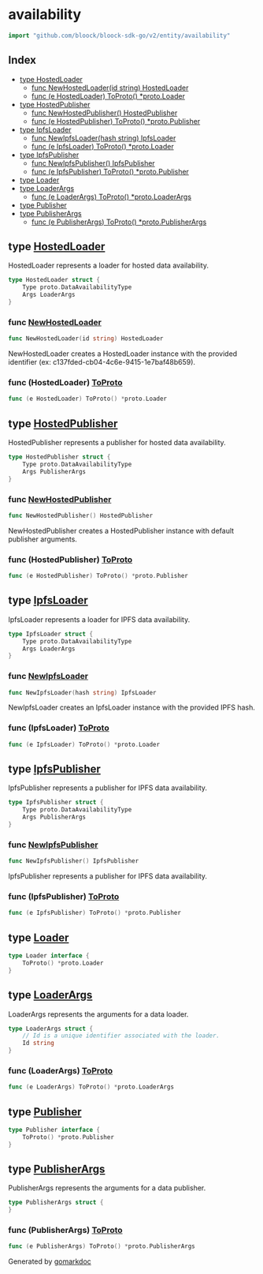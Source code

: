<!-- Code generated by gomarkdoc. DO NOT EDIT -->

# availability

```go
import "github.com/bloock/bloock-sdk-go/v2/entity/availability"
```

## Index

- [type HostedLoader](#HostedLoader)
  - [func NewHostedLoader\(id string\) HostedLoader](#NewHostedLoader)
  - [func \(e HostedLoader\) ToProto\(\) \*proto.Loader](#HostedLoader.ToProto)
- [type HostedPublisher](#HostedPublisher)
  - [func NewHostedPublisher\(\) HostedPublisher](#NewHostedPublisher)
  - [func \(e HostedPublisher\) ToProto\(\) \*proto.Publisher](#HostedPublisher.ToProto)
- [type IpfsLoader](#IpfsLoader)
  - [func NewIpfsLoader\(hash string\) IpfsLoader](#NewIpfsLoader)
  - [func \(e IpfsLoader\) ToProto\(\) \*proto.Loader](#IpfsLoader.ToProto)
- [type IpfsPublisher](#IpfsPublisher)
  - [func NewIpfsPublisher\(\) IpfsPublisher](#NewIpfsPublisher)
  - [func \(e IpfsPublisher\) ToProto\(\) \*proto.Publisher](#IpfsPublisher.ToProto)
- [type Loader](#Loader)
- [type LoaderArgs](#LoaderArgs)
  - [func \(e LoaderArgs\) ToProto\(\) \*proto.LoaderArgs](#LoaderArgs.ToProto)
- [type Publisher](#Publisher)
- [type PublisherArgs](#PublisherArgs)
  - [func \(e PublisherArgs\) ToProto\(\) \*proto.PublisherArgs](#PublisherArgs.ToProto)


<a name="HostedLoader"></a>
## type [HostedLoader](https://github.com/bloock/bloock-sdk/blob/master/languages/go/entity/availability/hosted_loader.go#L6-L9)

HostedLoader represents a loader for hosted data availability.

```go
type HostedLoader struct {
    Type proto.DataAvailabilityType
    Args LoaderArgs
}
```

<a name="NewHostedLoader"></a>
### func [NewHostedLoader](https://github.com/bloock/bloock-sdk/blob/master/languages/go/entity/availability/hosted_loader.go#L12)

```go
func NewHostedLoader(id string) HostedLoader
```

NewHostedLoader creates a HostedLoader instance with the provided identifier \(ex: c137fded\-cb04\-4c6e\-9415\-1e7baf48b659\).

<a name="HostedLoader.ToProto"></a>
### func \(HostedLoader\) [ToProto](https://github.com/bloock/bloock-sdk/blob/master/languages/go/entity/availability/hosted_loader.go#L21)

```go
func (e HostedLoader) ToProto() *proto.Loader
```



<a name="HostedPublisher"></a>
## type [HostedPublisher](https://github.com/bloock/bloock-sdk/blob/master/languages/go/entity/availability/hosted_publisher.go#L6-L9)

HostedPublisher represents a publisher for hosted data availability.

```go
type HostedPublisher struct {
    Type proto.DataAvailabilityType
    Args PublisherArgs
}
```

<a name="NewHostedPublisher"></a>
### func [NewHostedPublisher](https://github.com/bloock/bloock-sdk/blob/master/languages/go/entity/availability/hosted_publisher.go#L12)

```go
func NewHostedPublisher() HostedPublisher
```

NewHostedPublisher creates a HostedPublisher instance with default publisher arguments.

<a name="HostedPublisher.ToProto"></a>
### func \(HostedPublisher\) [ToProto](https://github.com/bloock/bloock-sdk/blob/master/languages/go/entity/availability/hosted_publisher.go#L19)

```go
func (e HostedPublisher) ToProto() *proto.Publisher
```



<a name="IpfsLoader"></a>
## type [IpfsLoader](https://github.com/bloock/bloock-sdk/blob/master/languages/go/entity/availability/ipfs_loader.go#L6-L9)

IpfsLoader represents a loader for IPFS data availability.

```go
type IpfsLoader struct {
    Type proto.DataAvailabilityType
    Args LoaderArgs
}
```

<a name="NewIpfsLoader"></a>
### func [NewIpfsLoader](https://github.com/bloock/bloock-sdk/blob/master/languages/go/entity/availability/ipfs_loader.go#L12)

```go
func NewIpfsLoader(hash string) IpfsLoader
```

NewIpfsLoader creates an IpfsLoader instance with the provided IPFS hash.

<a name="IpfsLoader.ToProto"></a>
### func \(IpfsLoader\) [ToProto](https://github.com/bloock/bloock-sdk/blob/master/languages/go/entity/availability/ipfs_loader.go#L21)

```go
func (e IpfsLoader) ToProto() *proto.Loader
```



<a name="IpfsPublisher"></a>
## type [IpfsPublisher](https://github.com/bloock/bloock-sdk/blob/master/languages/go/entity/availability/ipfs_publisher.go#L6-L9)

IpfsPublisher represents a publisher for IPFS data availability.

```go
type IpfsPublisher struct {
    Type proto.DataAvailabilityType
    Args PublisherArgs
}
```

<a name="NewIpfsPublisher"></a>
### func [NewIpfsPublisher](https://github.com/bloock/bloock-sdk/blob/master/languages/go/entity/availability/ipfs_publisher.go#L12)

```go
func NewIpfsPublisher() IpfsPublisher
```

IpfsPublisher represents a publisher for IPFS data availability.

<a name="IpfsPublisher.ToProto"></a>
### func \(IpfsPublisher\) [ToProto](https://github.com/bloock/bloock-sdk/blob/master/languages/go/entity/availability/ipfs_publisher.go#L19)

```go
func (e IpfsPublisher) ToProto() *proto.Publisher
```



<a name="Loader"></a>
## type [Loader](https://github.com/bloock/bloock-sdk/blob/master/languages/go/entity/availability/loader.go#L5-L7)



```go
type Loader interface {
    ToProto() *proto.Loader
}
```

<a name="LoaderArgs"></a>
## type [LoaderArgs](https://github.com/bloock/bloock-sdk/blob/master/languages/go/entity/availability/loader_args.go#L6-L9)

LoaderArgs represents the arguments for a data loader.

```go
type LoaderArgs struct {
    // Id is a unique identifier associated with the loader.
    Id string
}
```

<a name="LoaderArgs.ToProto"></a>
### func \(LoaderArgs\) [ToProto](https://github.com/bloock/bloock-sdk/blob/master/languages/go/entity/availability/loader_args.go#L11)

```go
func (e LoaderArgs) ToProto() *proto.LoaderArgs
```



<a name="Publisher"></a>
## type [Publisher](https://github.com/bloock/bloock-sdk/blob/master/languages/go/entity/availability/publisher.go#L5-L7)



```go
type Publisher interface {
    ToProto() *proto.Publisher
}
```

<a name="PublisherArgs"></a>
## type [PublisherArgs](https://github.com/bloock/bloock-sdk/blob/master/languages/go/entity/availability/publisher_args.go#L6-L7)

PublisherArgs represents the arguments for a data publisher.

```go
type PublisherArgs struct {
}
```

<a name="PublisherArgs.ToProto"></a>
### func \(PublisherArgs\) [ToProto](https://github.com/bloock/bloock-sdk/blob/master/languages/go/entity/availability/publisher_args.go#L9)

```go
func (e PublisherArgs) ToProto() *proto.PublisherArgs
```



Generated by [gomarkdoc](https://github.com/princjef/gomarkdoc)
